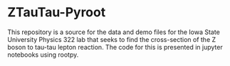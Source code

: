 # ZTauTau-Pyroot

This repository is a source for the data and demo files for the Iowa State University Physics 322 lab that seeks to find the cross-section of the Z boson to tau-tau lepton reaction. The code for this is presented in jupyter notebooks using rootpy.
